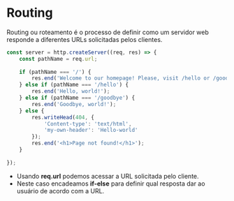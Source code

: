 # Routing

Routing ou roteamento é o processo de definir como um servidor web responde a diferentes URLs solicitadas pelos clientes.

```Javascript
const server = http.createServer((req, res) => {
    const pathName = req.url;
    
    if (pathName === '/') {
        res.end('Welcome to our homepage! Please, visit /hello or /goodbye.');
    } else if (pathName === '/hello') {
        res.end('Hello, world!');
    } else if (pathName === '/goodbye') {
        res.end('Goodbye, world!');
    } else {
        res.writeHead(404, {
            'Content-type': 'text/html',
            'my-own-header': 'Hello-world'
        });
        res.end('<h1>Page not found!</h1>');
    }
    
});
```

* Usando __req.url__ podemos acessar a URL solicitada pelo cliente.
* Neste caso encadeamos __if-else__ para definir qual resposta dar ao usuário de acordo com a URL.